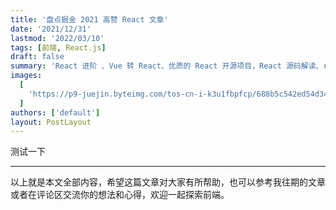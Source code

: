 ```yaml
---
title: '盘点掘金 2021 高赞 React 文章'
date: '2021/12/31'
lastmod: '2022/03/10'
tags: [前端, React.js]
draft: false
summary: 'React 进阶 、Vue 转 React、优质的 React 开源项目，React 源码解读、react hooks 总结。'
images:
  [
    'https://p9-juejin.byteimg.com/tos-cn-i-k3u1fbpfcp/688b5c542ed54d34ac4bb4117e9c040d~tplv-k3u1fbpfcp-watermark.image?',
  ]
authors: ['default']
layout: PostLayout
---
```


测试一下


---

以上就是本文全部内容，希望这篇文章对大家有所帮助，也可以参考我往期的文章或者在评论区交流你的想法和心得，欢迎一起探索前端。

